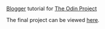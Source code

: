 [Blogger](http://tutorials.jumpstartlab.com/projects/blogger.html) tutorial for [The Odin Project](http://www.theodinproject.com)

The final project can be viewed [here](https://aqueous-oasis-60855.herokuapp.com).
